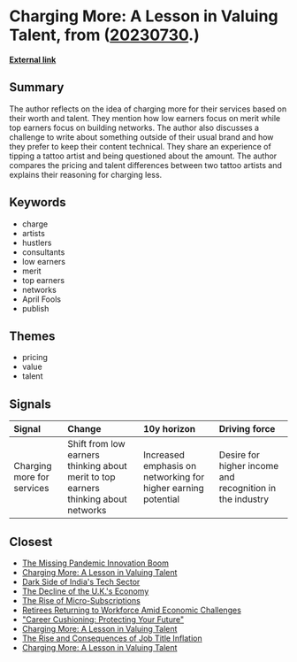 # __Charging More: A Lesson in Valuing Talent__, from ([20230730](https://kghosh.substack.com/p/20230730).)

__[External link](https://bellmar.medium.com/yes-you-can-charge-more-5fce1e5f657d)__



## Summary

The author reflects on the idea of charging more for their services based on their worth and talent. They mention how low earners focus on merit while top earners focus on building networks. The author also discusses a challenge to write about something outside of their usual brand and how they prefer to keep their content technical. They share an experience of tipping a tattoo artist and being questioned about the amount. The author compares the pricing and talent differences between two tattoo artists and explains their reasoning for charging less.

## Keywords

* charge
* artists
* hustlers
* consultants
* low earners
* merit
* top earners
* networks
* April Fools
* publish

## Themes

* pricing
* value
* talent

## Signals

| Signal                     | Change                                                                             | 10y horizon                                                   | Driving force                                            |
|:---------------------------|:-----------------------------------------------------------------------------------|:--------------------------------------------------------------|:---------------------------------------------------------|
| Charging more for services | Shift from low earners thinking about merit to top earners thinking about networks | Increased emphasis on networking for higher earning potential | Desire for higher income and recognition in the industry |

## Closest

* [The Missing Pandemic Innovation Boom](99bc8113e8e7bacc050e12acdae75e14)
* [Charging More: A Lesson in Valuing Talent](5eb50114b6e85cd24033b817cc9457ba)
* [Dark Side of India's Tech Sector](6ed5fdeafa587adf125587208fb0e01b)
* [The Decline of the U.K.'s Economy](356a6ba108d8bfda52fe56a947f6b347)
* [The Rise of Micro-Subscriptions](01dd20372573227317c7126faacfec9b)
* [Retirees Returning to Workforce Amid Economic Challenges](2a489a36a1fa238ae4e3d65423f52e92)
* ["Career Cushioning: Protecting Your Future"](9f6a82373421931ea7e960ae526ff457)
* [Charging More: A Lesson in Valuing Talent](5eb50114b6e85cd24033b817cc9457ba)
* [The Rise and Consequences of Job Title Inflation](44cf553e3e10402a0686ceb5ba819f81)
* [Charging More: A Lesson in Valuing Talent](5eb50114b6e85cd24033b817cc9457ba)